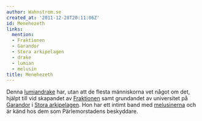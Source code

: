 ```yaml
---
author: Wahnstrom.se
created_at: '2011-12-28T20:11:06Z'
id: Menehezeth
links:
  mention:
  - Fraktionen
  - Garandor
  - Stora arkipelagen
  - drake
  - lumian
  - melusin
title: Menehezeth
---
```


Denna [lumian][][drake] har, utan att de flesta människorna vet något om det, hjälpt till vid
skapandet av [Fraktionen] samt grundandet av universitet på [Garandor] i [Stora arkipelagen]. Hon
har ett intimt band med [melusinerna] och är känd hos dem som Pärlemorstadens beskyddare.

  [lumian]: lumian
  [drake]: drake
  [Fraktionen]: Fraktionen
  [Garandor]: Garandor
  [Stora arkipelagen]: Stora_arkipelagen
  [melusinerna]: melusin